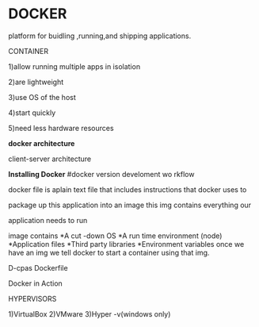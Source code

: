 # DOCKER
platform for buidling ,running,and shipping applications.

CONTAINER

1)allow running multiple apps in isolation

2)are lightweight

3)use OS of the host

4)start quickly

5)need less hardware resources

**docker architecture**

client-server architecture

**Installing Docker**
#docker version
 develoment wo   rkflow
  
docker file is aplain text file that includes instructions that docker uses to 

package up this application into an image this img contains everything our 

application needs to run

image contains
*A cut -down OS
*A run time environment (node)
*Application files
*Third party libraries
*Environment variables
 once we have an img we tell docker to start a container using that img.

D-cpas
 Dockerfile

Docker in Action




HYPERVISORS

1)VirtualBox
2)VMware
3)Hyper -v(windows only)

